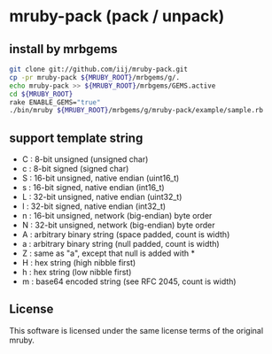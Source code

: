 mruby-pack (pack / unpack)
=========

## install by mrbgems
```bash
git clone git://github.com/iij/mruby-pack.git
cp -pr mruby-pack ${MRUBY_ROOT}/mrbgems/g/.
echo mruby-pack >> ${MRUBY_ROOT}/mrbgems/GEMS.active
cd ${MRUBY_ROOT}
rake ENABLE_GEMS="true"
./bin/mruby ${MRUBY_ROOT}/mrbgems/g/mruby-pack/example/sample.rb
```

## support template string
 - C : 8-bit unsigned (unsigned char)
 - c : 8-bit signed (signed char)
 - S : 16-bit unsigned, native endian (uint16_t)
 - s : 16-bit signed, native endian (int16_t)
 - L : 32-bit unsigned, native endian (uint32_t)
 - l : 32-bit signed, native endian (int32_t)
 - n : 16-bit unsigned, network (big-endian) byte order
 - N : 32-bit unsigned, network (big-endian) byte order
 - A : arbitrary binary string (space padded, count is width)
 - a : arbitrary binary string (null padded, count is width)
 - Z : same as "a", except that null is added with *
 - H : hex string (high nibble first)
 - h : hex string (low nibble first)
 - m : base64 encoded string (see RFC 2045, count is width)

## License
This software is licensed under the same license terms of the original mruby.

